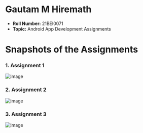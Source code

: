 # Gautam M Hiremath

- **Roll Number:** 21BEI0071
- **Topic:** Android App Development Assignments

# Snapshots of the Assignments

### 1. Assignment 1
   ![image](https://github.com/smartinternz02/SI-GuidedProject-580058-1694096370/assets/67387311/3015874b-fee8-43ef-90ce-53f4791799b3)
   
### 2. Assignment 2
   ![image](https://github.com/smartinternz02/SI-GuidedProject-580058-1694096370/assets/67387311/4cc6b5ac-aec4-4024-a74c-af9406be005a)

### 3. Assignment 3
   ![image](https://github.com/smartinternz02/SI-GuidedProject-580058-1694096370/assets/67387311/80253e49-9d95-43cd-a909-e895d54a0cb4)


